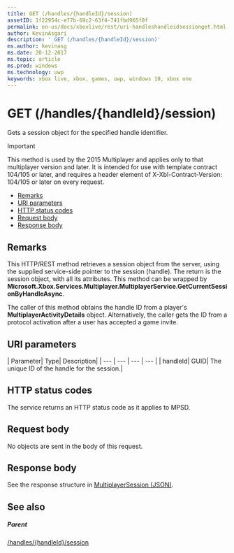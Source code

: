 ```yaml
---
title: GET (/handles/{handleId}/session)
assetID: 1f22954c-e77b-69c2-63f4-741fbd965f8f
permalink: en-us/docs/xboxlive/rest/uri-handleshandleidsessionget.html
author: KevinAsgari
description: ' GET (/handles/{handleId}/session)'
ms.author: kevinasg
ms.date: 20-12-2017
ms.topic: article
ms.prod: windows
ms.technology: uwp
keywords: xbox live, xbox, games, uwp, windows 10, xbox one
---
```



# GET (/handles/{handleId}/session)
Gets a session object for the specified handle identifier.

> [!IMPORTANT]
> This method is used by the 2015 Multiplayer and applies only to that multiplayer version and later. It is intended for use with template contract 104/105 or later, and requires a header element of X-Xbl-Contract-Version: 104/105 or later on every request.

  * [Remarks](#ID4ET)
  * [URI parameters](#ID4EDB)
  * [HTTP status codes](#ID4EOB)
  * [Request body](#ID4EVB)
  * [Response body](#ID4E6B)

<a id="ID4ET"></a>


## Remarks

This HTTP/REST method retrieves a session object from the server, using the supplied service-side pointer to the session (handle). The return is the session object, with all its attributes. This method can be wrapped by **Microsoft.Xbox.Services.Multiplayer.MultiplayerService.GetCurrentSessionByHandleAsync**.

The caller of this method obtains the handle ID from a player's **MultiplayerActivityDetails** object. Alternatively, the caller gets the ID from a protocol activation after a user has accepted a game invite.

<a id="ID4EDB"></a>


## URI parameters

| Parameter| Type| Description|
| --- | --- | --- | --- |
| handleId| GUID| The unique ID of the handle for the session.|

<a id="ID4EOB"></a>


## HTTP status codes
The service returns an HTTP status code as it applies to MPSD.  
<a id="ID4EVB"></a>


## Request body

No objects are sent in the body of this request.

<a id="ID4E6B"></a>


## Response body
See the response structure in [MultiplayerSession (JSON)](../../json/json-multiplayersession.md).  
<a id="ID4EIC"></a>


## See also

<a id="ID4EKC"></a>


##### Parent

[/handles/{handleId}/session](uri-handleshandleidsession.md)
